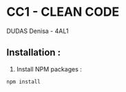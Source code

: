 # CC1 - CLEAN CODE

DUDAS Denisa - 4AL1

## Installation :
1. Install NPM packages :
```sh
npm install
```
